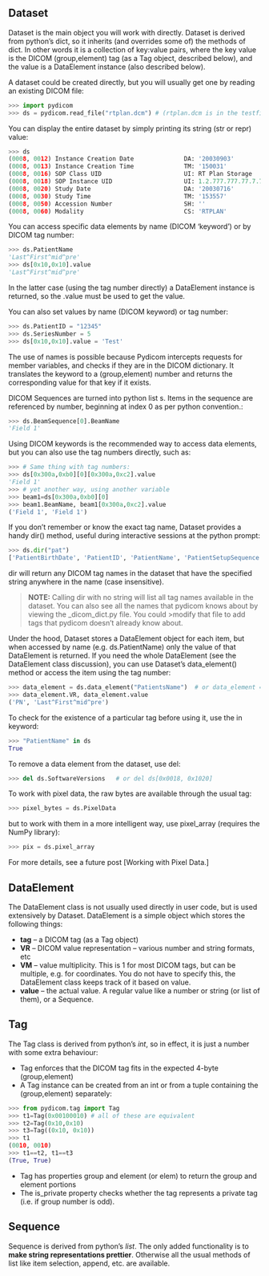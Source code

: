 <!-- 
.. title: Read DICOM files in Python
.. slug: read-dicom-files-in-python
.. date: 2016-04-18 13:07:55 UTC+02:00
.. tags: dicom, python, pydicom
.. category:
.. link: 
.. description: 
.. type: text
-->

## Dataset
Dataset is the main object you will work with directly. Dataset is derived from python’s dict, so it inherits (and overrides some of) the methods of dict. In other words it is a collection of key:value pairs, where the key value is the DICOM (group,element) tag (as a Tag object, described below), and the value is a DataElement instance (also described below).

A dataset could be created directly, but you will usually get one by reading an existing DICOM file:

```python
>>> import pydicom
>>> ds = pydicom.read_file("rtplan.dcm") # (rtplan.dcm is in the testfiles directory)
```

You can display the entire dataset by simply printing its string (str or repr) value:

```python
>>> ds
(0008, 0012) Instance Creation Date              DA: '20030903'
(0008, 0013) Instance Creation Time              TM: '150031'
(0008, 0016) SOP Class UID                       UI: RT Plan Storage
(0008, 0018) SOP Instance UID                    UI: 1.2.777.777.77.7.7777.7777.20030903150023
(0008, 0020) Study Date                          DA: '20030716'
(0008, 0030) Study Time                          TM: '153557'
(0008, 0050) Accession Number                    SH: ''
(0008, 0060) Modality                            CS: 'RTPLAN'
```

You can access specific data elements by name (DICOM ‘keyword’) or by DICOM tag number:

```python
>>> ds.PatientName
'Last^First^mid^pre'
>>> ds[0x10,0x10].value
'Last^First^mid^pre'
```

In the latter case (using the tag number directly) a DataElement instance is returned, so the .value must be used to get the value.

You can also set values by name (DICOM keyword) or tag number:

```python
>>> ds.PatientID = "12345"
>>> ds.SeriesNumber = 5
>>> ds[0x10,0x10].value = 'Test'
```

The use of names is possible because Pydicom intercepts requests for member variables, and checks if they are in the DICOM dictionary. It translates the keyword to a (group,element) number and returns the corresponding value for that key if it exists.

DICOM Sequences are turned into python list s. Items in the sequence are referenced by number, beginning at index 0 as per python convention.:

```python
>>> ds.BeamSequence[0].BeamName
'Field 1'
```

Using DICOM keywords is the recommended way to access data elements, but you can also use the tag numbers directly, such as:

```python
>>> # Same thing with tag numbers:
>>> ds[0x300a,0xb0][0][0x300a,0xc2].value
'Field 1'
>>> # yet another way, using another variable
>>> beam1=ds[0x300a,0xb0][0]
>>> beam1.BeamName, beam1[0x300a,0xc2].value
('Field 1', 'Field 1')
```

If you don’t remember or know the exact tag name, Dataset provides a handy dir() method, useful during interactive sessions at the python prompt:

```python
>>> ds.dir("pat")
['PatientBirthDate', 'PatientID', 'PatientName', 'PatientSetupSequence', 'PatientSex']
```

dir will return any DICOM tag names in the dataset that have the specified string anywhere in the name (case insensitive).

>**NOTE:**
>Calling dir with no string will list all tag names available in the dataset.
>You can also see all the names that pydicom knows about by viewing the _dicom_dict.py file. You could >modify that file to add tags that pydicom doesn’t already know about.

Under the hood, Dataset stores a DataElement object for each item, but when accessed by name (e.g. ds.PatientName) only the value of that DataElement is returned. If you need the whole DataElement (see the DataElement class discussion), you can use Dataset’s data_element() method or access the item using the tag number:

```python
>>> data_element = ds.data_element("PatientsName")  # or data_element = ds[0x10,0x10]
>>> data_element.VR, data_element.value
('PN', 'Last^First^mid^pre')
```

To check for the existence of a particular tag before using it, use the in keyword:
```python
>>> "PatientName" in ds
True
```
To remove a data element from the dataset, use del:

```python
>>> del ds.SoftwareVersions   # or del ds[0x0018, 0x1020]
```

To work with pixel data, the raw bytes are available through the usual tag:

```python
>>> pixel_bytes = ds.PixelData
```

but to work with them in a more intelligent way, use pixel_array (requires the NumPy library):

```python
>>> pix = ds.pixel_array
```

For more details, see a future post [Working with Pixel Data.]

## DataElement
The DataElement class is not usually used directly in user code, but is used extensively by Dataset. DataElement is a simple object which stores the following things:

* **tag** – a DICOM tag (as a Tag object)
* **VR** – DICOM value representation – various number and string formats, etc
* **VM** – value multiplicity. This is 1 for most DICOM tags, but can be multiple, e.g. for coordinates. You do not have to specify this, the DataElement class keeps track of it based on value.
* **value** – the actual value. A regular value like a number or string (or list of them), or a Sequence.

## Tag
The Tag class is derived from python’s *int*, so in effect, it is just a number with some extra behaviour:

* Tag enforces that the DICOM tag fits in the expected 4-byte (group,element)
* A Tag instance can be created from an int or from a tuple containing the (group,element) separately:
 
```python
>>> from pydicom.tag import Tag
>>> t1=Tag(0x00100010) # all of these are equivalent
>>> t2=Tag(0x10,0x10)
>>> t3=Tag((0x10, 0x10))
>>> t1
(0010, 0010)
>>> t1==t2, t1==t3
(True, True)
```

* Tag has properties group and element (or elem) to return the group and element portions
* The is_private property checks whether the tag represents a private tag (i.e. if group number is odd).

## Sequence
Sequence is derived from python’s *list*. The only added functionality is to **make string representations prettier**. Otherwise all the usual methods of list like item selection, append, etc. are available.
